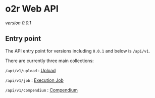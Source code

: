 # o2r Web API

*version 0.0.1*

## Entry point

The API entry point for versions including `0.0.1` and below is `/api/v1`.

There are currently three main collections:

`/api/v1/upload`
: [Upload](02-upload.md)

`/api/v1/job`
: [Execution Job](03-job.md)

`/api/v1/compendium`
: [Compendium](04-compendium.md)
